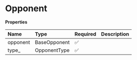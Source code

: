 # Opponent

**Properties**

| Name     | Type         | Required | Description |
| :------- | :----------- | :------- | :---------- |
| opponent | BaseOpponent | ✅       |             |
| type\_   | OpponentType | ✅       |             |

<!-- This file was generated by liblab | https://liblab.com/ -->
